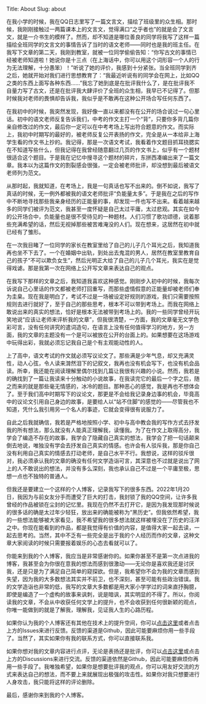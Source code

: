 Title: About
Slug: about

在我小学的时候，我在QQ日志里写了一篇文言文，描绘了班级里的众生相。那时候，我刚刚接触过一两篇课本上的文言文，觉得满口“之乎者也”的就是会了文言文，就是一介书生的模样了。然而，却不知道是哪位善良的同学将我写了这样一篇描绘全班同学的文言文的事情告诉了当时的语文老师——同时也是我的班主任。在我写下文章的第二天，我刚到教室，就被一位同学偷偷告知：“你写古文的事情已经被老师知道啦！她说你是十三点（在上海话中，你可以用这个词形容一个人的行为无法理解，十分愚笨）！”听说了她的评价，我感到十分紧张。当全班同学到齐之后，她就开始对我们进行思想教育了：“我最近听说有的同学会在网上，比如QQ之类的东西上面写各种东西……”我忘了她到底是在批评我什么了，是在批评我不自量力写了古文，还是在批评我大肆评价了全班的众生相，我早已不记得了。但那时候我对老师的畏惧却告诉我，我似乎是不敢再在这种公开场合写任何东西了。

在我初中的时候，我突然发现，我好像一直以来都没有在公开的场合说过一句心里话。初中的语文老师反复告诉我们，中考的作文主打一个“背”，只要你多背几篇你亲自修改过的作文，最后你一定可以在中考考场上写出符合题意的作文。而实际上，我初中时期写的最好的，被老师反复公开表扬的作文，完全是从一本给非上海学生看的作文书上抄的。我记得，那是一次语文考试，我看着作文题目抓耳挠腮实在不知道写些什么，但我记得在我曾经随意翻过几页的作文书上，似乎有一个题材很适合这个题目。于是我在记忆中搜寻这个题材的碎片，东拼西凑编出来了一篇文章。我本以为这篇作文的割裂感会很强，一定会被老师批评，却没想到最后被语文老师列为范文。

从那时起，我就知道，在考场上，我是一句真话也写不出来的。倒不如说，我写了真话的时候，无一例外都被我的语文老师批评“负能量太多”。于是我在之后的写作中不断地寻找那些我亲身经历的正能量的事，却发现一件也写不出来。看着越来越多的同学们被评为范文，我甚至一度怀疑是自己太过平庸，太过悲观。其实在如今的公开场合中，负能量也是很不受待见的一种题材。人们习惯了歌功颂德，说着那些充满希望的话，然后无视掉那些被苦难淹没的人们。现在想来，这居然在初中就已经有了雏形。

在一次我目睹了一位同学的家长在教室里给了自己的儿子几个耳光之后，我知道我再也坐不下去了。一个在婚姻中出轨，到处出去鬼混的男人，居然在教室里教育自己的孩子“不可以欺负女生”，然后光明正大给了自己的儿子几个耳光，我实在是觉得戏谑。那是我第一次在网络上公开写文章来表达自己的观点。

在我写下那样的文章之后，我知道我喜欢这种感觉。刚刚步入初中的时候，我每次诉说自己心里话的作文都被老师打回重写，而那些虚情假意的正能量却被老师们奉为圭臬。现在我是明白了，考试不过是一场被设定好规则的游戏，我们只需要按照规则去进行就好了，至于自己的那些思考，根本不可以带到考场上。而我在网络上敢说出来的真实的想法，恰好是根本无法被带到考场上的。我的一些同学曾经开玩笑地说“应该让老师来评析我的文章”，但我很清楚，一方面，我的文章毫无文学色彩可言，没有任何讲究的遣词造句，在语言上没有任何值得学习的地方，另一方面，我的文章的主题没有一个是可以被放在公开的台面上的。如果想要在这场游戏中玩得出彩，我就必须忘记我自己是个有主观能动性的人。

上了高中，语文考试的作文就必须写议论文了。那些满是少年气息，却又充满灵性，动人心弦，令人读来潸然泪下的记叙文，我再也没有机会写下，也没有机会品读。所幸，我还能在阅读理解里偶尔找到几篇让我很有兴趣的小说。然而，我若是的确找到了一篇让我读来十分触动的小说故事，在我读完它的最后一个字之后，随之而来的就是那些毫无情感的，冰冷的题目。那种恶心的感觉，我是再也不想体会了。至于我们高中时期写下的议论文，那更是不会给我记录身边事的机会，毕竟高中的议论文引用自己身边的故事，是要给人以“站不住脚”的感觉的——尽管我也不知道，凭什么我引用另一个名人的事迹，它就会变得很有说服力了。

自此之后我就确信，我若是严格地按照小学、初中与高中教会我的写作方式去抒发我的所有想法，那么就没有人能真正理解我，读懂我。为了在作文上取得高分，我学会了编造不存在的故事，我学会了隐藏自己真实的想法，我学会了把一句话颠来倒去地说，唯独没有学会去抒发自己真实的情感。也许会有人驳斥我，那是你自己没有利用自己真实的情感去打动老师，是自己水平不行。我想说，这样的驳斥很对，我必须承认我的文章的确没有任何文学造诣可言，其深意也不过就是说出了网上的人不敢说出的想法，并没有多么深刻，我也承认自己不过是一个平庸至极，思想一点也不独特的普通人。

但我还是要建立一个这样的个人博客，记录我写下的很多东西。2022年1月20日，我因为与前女友分手而遭受了巨大的打击，我封锁了我的QQ空间，让许多我曾经的作品被锁在尘封的记忆里。我现在仍然不去打开它，是因为我发现那时候说的很多话的确是太过年少轻狂，放出来的确能被称为“黑历史”。但我依然希望，我的一些想法能够被大家看见，我不希望我的很多想法就这样被埋没在了历史的汪洋之中。你现在能看到的作品，都是我觉得有价值的内容，是值得大家一起去读，一起去思考的。当然，其中不乏有一些完全是出于我的个人经历而作的文章，这种文章大家阅读的时候只需要报着娱乐的心态去看就可以了。

你能来到我的个人博客，我应当是非常感谢你的。如果你甚至不是第一次点进我的博客，我甚至会为你很在意我的想法而感到很激动——无论你是喜欢我还是讨厌我，还是只是为了满足自己简单的窥探欲。但是，我希望你不会为我的文章而感到失望，因为我的大多数想法其实并不前卫，也不深刻，甚至可能有些政治错误。我的文学造诣也非常的低，我写的文章大多数都是用大家小学学过的词来直抒胸臆，即使是编造了一个虚构的故事来讽刺，说是暗讽，其实明显的不得了。所以，你阅读我的文章，不会从中收获任何文学上的提升，也不会收获到任何很新颖的观点，你唯一能做到的就是了解我，理解我，见证我人生的心路历程。

如果你认为我的个人博客还有其他在技术上的提升空间，你可以[点击这里](https://github.com/HonokaKousaka/RyanUtopia/issues)或者点击上方的Issues来进行反馈。反馈的渠道是Github，因此可能要麻烦你用一些手段了。当然了，其实如果你有我的联系方式，你可以直接联系我。

如果你想对我的文章内容进行点评，无论是表扬还是批评，你可以[点击这里](https://github.com/HonokaKousaka/RyanUtopia/discussions)或点击上方的Discussions来进行交流。反馈的渠道依然是Github，因此可能要麻烦你再用一些手段了。我唯独希望，如果你是想要批评我的观点，你可以用友好交流的方式来表达自己的想法，而不要上来就展现出极强的攻击性。如果你对我只想要进行人身攻击，我只能将这样的评论删除。

最后，感谢你来到我的个人博客。
